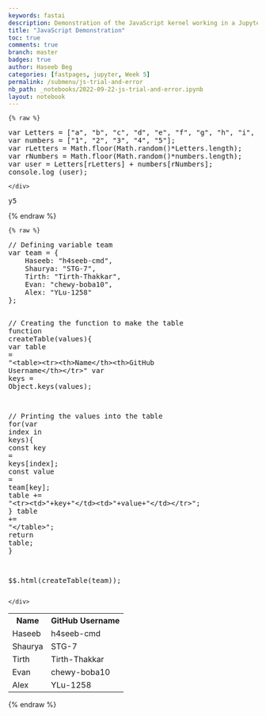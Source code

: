 ```yaml
---
keywords: fastai
description: Demonstration of the JavaScript kernel working in a Jupyter Notebook
title: "JavaScript Demonstration"
toc: true
comments: true 
branch: master
badges: true
author: Haseeb Beg
categories: [fastpages, jupyter, Week 5]
permalink: /submenu/js-trial-and-error
nb_path: _notebooks/2022-09-22-js-trial-and-error.ipynb
layout: notebook
---
```


<!--
#################################################
### THIS FILE WAS AUTOGENERATED! DO NOT EDIT! ###
#################################################
# file to edit: _notebooks/2022-09-22-js-trial-and-error.ipynb
-->

<div class="container" id="notebook-container">
        
    {% raw %}
    
<div class="cell border-box-sizing code_cell rendered">
<div class="input">

<div class="inner_cell">
    <div class="input_area">
<div class=" highlight hl-javascript"><pre><span></span><span class="kd">var</span> <span class="nx">Letters</span> <span class="o">=</span> <span class="p">[</span><span class="s2">&quot;a&quot;</span><span class="p">,</span> <span class="s2">&quot;b&quot;</span><span class="p">,</span> <span class="s2">&quot;c&quot;</span><span class="p">,</span> <span class="s2">&quot;d&quot;</span><span class="p">,</span> <span class="s2">&quot;e&quot;</span><span class="p">,</span> <span class="s2">&quot;f&quot;</span><span class="p">,</span> <span class="s2">&quot;g&quot;</span><span class="p">,</span> <span class="s2">&quot;h&quot;</span><span class="p">,</span> <span class="s2">&quot;i&quot;</span><span class="p">,</span> <span class="s2">&quot;j&quot;</span><span class="p">,</span> <span class="s2">&quot;k&quot;</span><span class="p">,</span> <span class="s2">&quot;l&quot;</span><span class="p">,</span> <span class="s2">&quot;m&quot;</span><span class="p">,</span> <span class="s2">&quot;n&quot;</span><span class="p">,</span> <span class="s2">&quot;o&quot;</span><span class="p">,</span> <span class="s2">&quot;p&quot;</span><span class="p">,</span> <span class="s2">&quot;q&quot;</span><span class="p">,</span> <span class="s2">&quot;r&quot;</span><span class="p">,</span> <span class="s2">&quot;s&quot;</span><span class="p">,</span> <span class="s2">&quot;t&quot;</span><span class="p">,</span> <span class="s2">&quot;u&quot;</span><span class="p">,</span> <span class="s2">&quot;v&quot;</span><span class="p">,</span> <span class="s2">&quot;w&quot;</span><span class="p">,</span> <span class="s2">&quot;x&quot;</span><span class="p">,</span> <span class="s2">&quot;y&quot;</span><span class="p">,</span> <span class="s2">&quot;z&quot;</span><span class="p">];</span>
<span class="kd">var</span> <span class="nx">numbers</span> <span class="o">=</span> <span class="p">[</span><span class="s2">&quot;1&quot;</span><span class="p">,</span> <span class="s2">&quot;2&quot;</span><span class="p">,</span> <span class="s2">&quot;3&quot;</span><span class="p">,</span> <span class="s2">&quot;4&quot;</span><span class="p">,</span> <span class="s2">&quot;5&quot;</span><span class="p">];</span>
<span class="kd">var</span> <span class="nx">rLetters</span> <span class="o">=</span> <span class="nb">Math</span><span class="p">.</span><span class="nx">floor</span><span class="p">(</span><span class="nb">Math</span><span class="p">.</span><span class="nx">random</span><span class="p">()</span><span class="o">*</span><span class="nx">Letters</span><span class="p">.</span><span class="nx">length</span><span class="p">);</span>
<span class="kd">var</span> <span class="nx">rNumbers</span> <span class="o">=</span> <span class="nb">Math</span><span class="p">.</span><span class="nx">floor</span><span class="p">(</span><span class="nb">Math</span><span class="p">.</span><span class="nx">random</span><span class="p">()</span><span class="o">*</span><span class="nx">numbers</span><span class="p">.</span><span class="nx">length</span><span class="p">);</span>
<span class="kd">var</span> <span class="nx">user</span> <span class="o">=</span> <span class="nx">Letters</span><span class="p">[</span><span class="nx">rLetters</span><span class="p">]</span> <span class="o">+</span> <span class="nx">numbers</span><span class="p">[</span><span class="nx">rNumbers</span><span class="p">];</span>
<span class="nx">console</span><span class="p">.</span><span class="nx">log</span> <span class="p">(</span><span class="nx">user</span><span class="p">);</span>
</pre></div>

    </div>
</div>
</div>

<div class="output_wrapper">
<div class="output">

<div class="output_area">

<div class="output_subarea output_stream output_stdout output_text">
<pre>y5
</pre>
</div>
</div>

</div>
</div>

</div>
    {% endraw %}

    {% raw %}
    
<div class="cell border-box-sizing code_cell rendered">
<div class="input">

<div class="inner_cell">
    <div class="input_area">
<div class=" highlight hl-javascript"><pre><span></span><span class="c1">// Defining variable team</span>
<span class="kd">var</span> <span class="nx">team</span> <span class="o">=</span> <span class="p">{</span>
    <span class="nx">Haseeb</span><span class="o">:</span> <span class="s2">&quot;h4seeb-cmd&quot;</span><span class="p">,</span>
    <span class="nx">Shaurya</span><span class="o">:</span> <span class="s2">&quot;STG-7&quot;</span><span class="p">,</span>
    <span class="nx">Tirth</span><span class="o">:</span> <span class="s2">&quot;Tirth-Thakkar&quot;</span><span class="p">,</span>
    <span class="nx">Evan</span><span class="o">:</span> <span class="s2">&quot;chewy-boba10&quot;</span><span class="p">,</span>
    <span class="nx">Alex</span><span class="o">:</span> <span class="s2">&quot;YLu-1258&quot;</span>
<span class="p">};</span>

<span class="c1">// Creating the function to make the table</span>
<span class="kd">function</span> <span class="nx">createTable</span><span class="p">(</span><span class="nx">values</span><span class="p">){</span>
    <span class="kd">var</span> <span class="nx">table</span> <span class="o">=</span> <span class="s2">&quot;&lt;table&gt;&lt;tr&gt;&lt;th&gt;Name&lt;/th&gt;&lt;th&gt;GitHub Username&lt;/th&gt;&lt;/tr&gt;&quot;</span>
    <span class="kd">var</span> <span class="nx">keys</span> <span class="o">=</span> <span class="nb">Object</span><span class="p">.</span><span class="nx">keys</span><span class="p">(</span><span class="nx">values</span><span class="p">);</span>

<span class="c1">// Printing the values into the table</span>
    <span class="k">for</span><span class="p">(</span><span class="kd">var</span> <span class="nx">index</span> <span class="k">in</span> <span class="nx">keys</span><span class="p">){</span>
        <span class="kr">const</span> <span class="nx">key</span> <span class="o">=</span> <span class="nx">keys</span><span class="p">[</span><span class="nx">index</span><span class="p">];</span>
        <span class="kr">const</span> <span class="nx">value</span> <span class="o">=</span> <span class="nx">team</span><span class="p">[</span><span class="nx">key</span><span class="p">];</span>
        <span class="nx">table</span> <span class="o">+=</span> <span class="s2">&quot;&lt;tr&gt;&lt;td&gt;&quot;</span><span class="o">+</span><span class="nx">key</span><span class="o">+</span><span class="s2">&quot;&lt;/td&gt;&lt;td&gt;&quot;</span><span class="o">+</span><span class="nx">value</span><span class="o">+</span><span class="s2">&quot;&lt;/td&gt;&lt;/tr&gt;&quot;</span><span class="p">;</span>
    <span class="p">}</span>
    <span class="nx">table</span> <span class="o">+=</span> <span class="s2">&quot;&lt;/table&gt;&quot;</span><span class="p">;</span>
    <span class="k">return</span> <span class="nx">table</span><span class="p">;</span>
<span class="p">}</span>

<span class="nx">$$</span><span class="p">.</span><span class="nx">html</span><span class="p">(</span><span class="nx">createTable</span><span class="p">(</span><span class="nx">team</span><span class="p">));</span>
</pre></div>

    </div>
</div>
</div>

<div class="output_wrapper">
<div class="output">

<div class="output_area">


<div class="output_html rendered_html output_subarea output_execute_result">
<table><tr><th>Name</th><th>GitHub Username</th></tr><tr><td>Haseeb</td><td>h4seeb-cmd</td></tr><tr><td>Shaurya</td><td>STG-7</td></tr><tr><td>Tirth</td><td>Tirth-Thakkar</td></tr><tr><td>Evan</td><td>chewy-boba10</td></tr><tr><td>Alex</td><td>YLu-1258</td></tr></table>
</div>

</div>

</div>
</div>

</div>
    {% endraw %}

</div>
 


